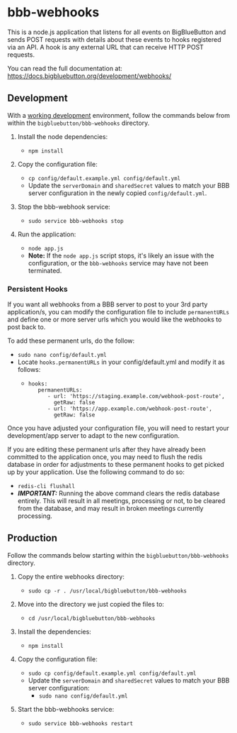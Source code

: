 # bbb-webhooks

This is a node.js application that listens for all events on BigBlueButton and sends POST requests with details about these events to hooks registered via an API. A hook is any external URL that can receive HTTP POST requests.

You can read the full documentation at: https://docs.bigbluebutton.org/development/webhooks/


## Development

With a [working development](https://docs.bigbluebutton.org/development/guide#set-up-a-development-environment) environment, follow the commands below from within the `bigbluebutton/bbb-webhooks` directory.

1. Install the node dependencies:
    - `npm install`

2. Copy the configuration file:
    - `cp config/default.example.yml config/default.yml`
    - Update the `serverDomain` and `sharedSecret` values to match your BBB server configuration in the newly copied `config/default.yml`.

3. Stop the bbb-webhook service:
    - `sudo service bbb-webhooks stop`

4. Run the application:
    - `node app.js`
    - **Note:** If the `node app.js` script stops, it's likely an issue with the configuration, or the `bbb-webhooks` service may have not been terminated.


### Persistent Hooks

If you want all webhooks from a BBB server to post to your 3rd party application/s, you can modify the configuration file to include `permanentURLs` and define one or more server urls which you would like the webhooks to post back to.

To add these permanent urls, do the follow:
 - `sudo nano config/default.yml`
 - Locate `hooks.permanentURLs` in your config/default.yml and modify it as follows:
    - ```
      hooks:
         permanentURLs: 
            - url: 'https://staging.example.com/webhook-post-route',
              getRaw: false
            - url: 'https://app.example.com/webhook-post-route',
              getRaw: false
      ```

Once you have adjusted your configuration file, you will need to restart your development/app server to adapt to the new configuration.

If you are editing these permanent urls after they have already been committed to the application once, you may need to flush the redis database in order for adjustments to these permanent hooks to get picked up by your application. Use the following command to do so:
 - `redis-cli flushall`
 - **_IMPORTANT:_** Running the above command clears the redis database entirely. This will result in all meetings, processing or not, to be cleared from the database, and may result in broken meetings currently processing.


## Production

Follow the commands below starting within the `bigbluebutton/bbb-webhooks` directory.

1. Copy the entire webhooks directory: 
    - `sudo cp -r . /usr/local/bigbluebutton/bbb-webhooks`
 
2. Move into the directory we just copied the files to: 
    - `cd /usr/local/bigbluebutton/bbb-webhooks`

3. Install the dependencies:
    - `npm install`

4. Copy the configuration file:
    - `sudo cp config/default.example.yml config/default.yml`
    - Update the `serverDomain` and `sharedSecret` values to match your BBB server configuration:
        - `sudo nano config/default.yml`

9. Start the bbb-webhooks service:
    - `sudo service bbb-webhooks restart`
